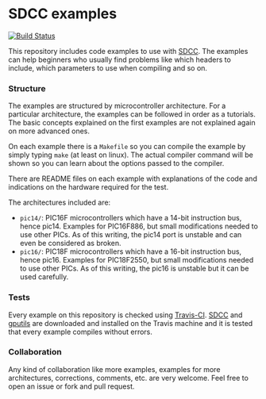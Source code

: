 SDCC examples
=============

[![Build Status](https://travis-ci.org/diegoherranz/sdcc-examples.svg)](https://travis-ci.org/diegoherranz/sdcc-examples)

This repository includes code examples to use with [SDCC](http://sdcc.sourceforge.net/). The examples can help beginners who usually find problems like which headers to include, which parameters to use when compiling and so on.

### Structure

The examples are structured by microcontroller architecture. For a particular architecture, the examples can be followed in order as a tutorials. The basic concepts explained on the first examples are not explained again on more advanced ones.

On each example there is a `Makefile` so you can compile the example by simply typing `make` (at least on linux). The actual compiler command will be shown so you can learn about the options passed to the compiler.

There are README files on each example with explanations of the code and indications on the hardware required for the test.

The architectures included are:

- `pic14/`: PIC16F microcontrollers which have a 14-bit instruction bus, hence pic14. Examples for PIC16F886, but small modifications needed to use other PICs. As of this writing, the pic14 port is unstable and can even be considered as broken. 
- `pic16/`: PIC18F microcontrollers which have a 16-bit instruction bus, hence pic16. Examples for PIC18F2550, but small modifications needed to use other PICs. As of this writing, the pic16 is unstable but it can be used carefully.

### Tests
Every example on this repository is checked using [Travis-CI](https://travis-ci.org). [SDCC](http://sdcc.sourceforge.net/) and [gputils](http://gputils.sourceforge.net/) are downloaded and installed on the Travis machine and it is tested that every example compiles without errors. 

### Collaboration
Any kind of collaboration like more examples, examples for more architectures, corrections, comments, etc. are very welcome. Feel free to open an issue or fork and pull request.
